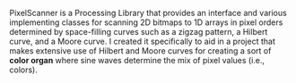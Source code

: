 PixelScanner is a Processing Library that provides an interface and various implementing classes for scanning 2D bitmaps to 1D arrays in pixel orders determined by space-filling curves such as a zigzag pattern, a Hilbert curve, and a Moore curve. I created it specifically to aid in a project that makes extensive use of Hilbert and Moore curves for creating a sort of **color organ** where sine waves determine the mix of pixel values (i.e., colors).

